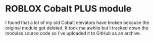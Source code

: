 # ROBLOX Cobalt PLUS module

I found that a lot of my old Cobalt elevators have broken because the original module got deleted. It took me awhile but I tracked down the modules source code so I've uploaded it to GitHub as an archive.

